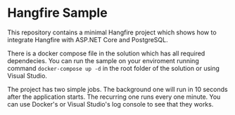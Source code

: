 # Hangfire Sample

This repository contains a minimal Hangfire project which shows how to integrate Hangfire with ASP.NET Core and PostgreSQL.

There is a docker compose file in the solution which has all required dependecies. You can run the sample on your enviroment running command `docker-compose up -d` in the root folder of the solution or using Visual Studio.

The project has two simple jobs. The background one will run in 10 seconds after the application starts. The recurring one runs every one minute. You can use Docker's or Visual Studio's log console to see that they works.
